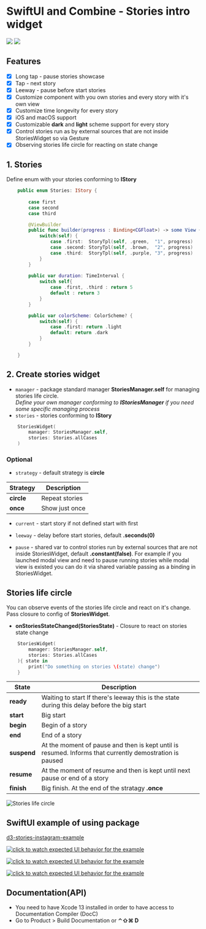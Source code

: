 # SwiftUI and Combine - Stories intro widget

[![](https://img.shields.io/endpoint?url=https%3A%2F%2Fswiftpackageindex.com%2Fapi%2Fpackages%2FThe-Igor%2Fd3-stories-instagram%2Fbadge%3Ftype%3Dswift-versions)](https://swiftpackageindex.com/The-Igor/d3-stories-instagram)
[![](https://img.shields.io/endpoint?url=https%3A%2F%2Fswiftpackageindex.com%2Fapi%2Fpackages%2FThe-Igor%2Fd3-stories-instagram%2Fbadge%3Ftype%3Dplatforms)](https://swiftpackageindex.com/The-Igor/d3-stories-instagram)

 ## Features
- [x] Long tap - pause stories showcase
- [x] Tap - next story
- [x] Leeway - pause before start stories
- [x] Customize component with you own stories and every story with it's own view
- [x] Customize time longevity for every story
- [x] iOS and macOS support
- [x] Customizable **dark** and **light** scheme support for every story
- [x] Control stories run as by external sources that are not inside StoriesWidget so via Gesture
- [x] Observing stories life circle for reacting on state change

## 1. Stories
Define enum with your stories conforming to **IStory**

```swift
    public enum Stories: IStory {
          
        case first
        case second
        case third

        @ViewBuilder
        public func builder(progress : Binding<CGFloat>) -> some View {
            switch(self) {
                case .first:  StoryTpl(self, .green,  "1", progress)
                case .second: StoryTpl(self, .brown,  "2", progress)
                case .third:  StoryTpl(self, .purple, "3", progress)
            }
        }
        
        public var duration: TimeInterval {
            switch self{
                case .first, .third : return 5
                default : return 3
            }
        }

        public var colorScheme: ColorScheme? {
            switch(self) {
                case .first: return .light
                default: return .dark
            }
        }

    }
```

## 2. Create stories widget

* `manager` - package standard manager **StoriesManager.self** for managing stories life circle. <br/>*Define your own manager conforming to **IStoriesManager** if you need some specific managing process*
* `stories` - stories conforming to **IStory**

```Swift 
    StoriesWidget(
        manager: StoriesManager.self,
        stories: Stories.allCases
    )
```

### Optional

* `strategy` - default strategy is **circle**

| Strategy | Description |
| --- | --- |
|**circle**| Repeat stories |
|**once**| Show just once |


* `current` - start story if not defined start with first

* `leeway` - delay before start stories, default **.seconds(0)**

* `pause` - shared var to control stories run by external sources that are not inside StoriesWidget, default **.constant(false)**. For example if you launched modal view and need to pause running stories while modal view is existed you can do it via shared variable passing as a binding in StoriesWidget.


## Stories life circle
You can observe events of the stories life circle and react on it's change. Pass closure to config of **StoriesWidget**.<br>
- **onStoriesStateChanged(**StoriesState**)** - Closure to react on stories state change

``` swift
    StoriesWidget(
        manager: StoriesManager.self,
        stories: Stories.allCases                    
    ){ state in
        print("Do something on stories \(state) change")
    }
```

| State | Description |
| --- | --- |
|**ready**| Waiting to start If there's leeway this is the state during this delay before the big start |
|**start**| Big start |
|**begin**| Begin of a story |
|**end**| End of a story |
|**suspend**| At the moment of pause and then is kept until is resumed. Informs that currently demostration is paused |
|**resume**| At the moment of resume and then is kept until next pause or end of a story |
|**finish**| Big finish. At the end of the stratagy **.once** |

![Stories life circle](https://github.com/The-Igor/d3-stories-instagram/blob/main/img/stories_state.png)

## SwiftUI example of using package
[d3-stories-instagram-example](https://github.com/The-Igor/d3-stories-instagram-example)

[![click to watch expected UI behavior for the example](https://github.com/The-Igor/d3-stories-instagram/blob/main/img/img_01.gif)](https://youtu.be/GW01UyqzaeE)

[![click to watch expected UI behavior for the example](https://github.com/The-Igor/d3-stories-instagram/blob/main/img/img_08.gif)](https://youtu.be/GW01UyqzaeE)

[![click to watch expected UI behavior for the example](https://github.com/The-Igor/d3-stories-instagram/blob/main/img/img_03.png)](https://youtu.be/GW01UyqzaeE)

## Documentation(API)
- You need to have Xcode 13 installed in order to have access to Documentation Compiler (DocC)
- Go to Product > Build Documentation or **⌃⇧⌘ D**
